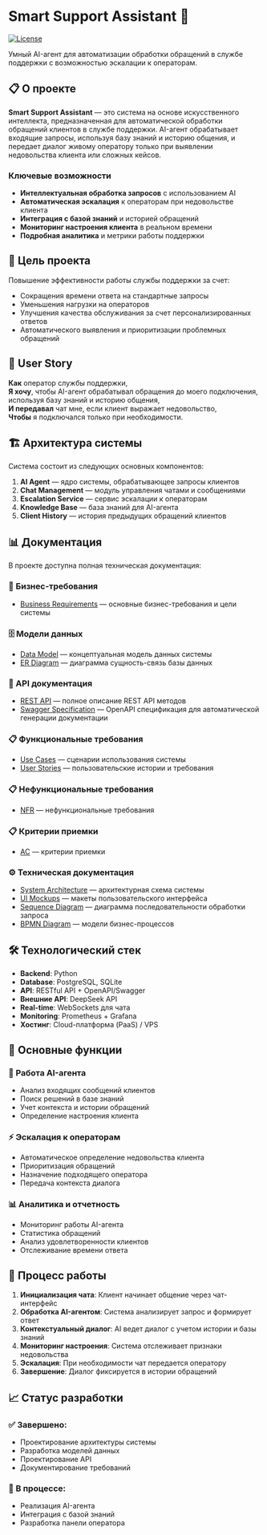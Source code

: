 # Smart Support Assistant 🤖

[![License](https://img.shields.io/badge/License-Apache%202.0-blue.svg)](https://opensource.org/licenses/Apache-2.0)

Умный AI-агент для автоматизации обработки обращений в службе поддержки с возможностью эскалации к операторам.

## 📋 О проекте

**Smart Support Assistant** — это система на основе искусственного интеллекта, предназначенная для автоматической обработки обращений клиентов в службе поддержки. AI-агент обрабатывает входящие запросы, используя базу знаний и историю общения, и передает диалог живому оператору только при выявлении недовольства клиента или сложных кейсов.

### Ключевые возможности
- **Интеллектуальная обработка запросов** с использованием AI
- **Автоматическая эскалация** к операторам при недовольстве клиента
- **Интеграция с базой знаний** и историей обращений
- **Мониторинг настроения клиента** в реальном времени
- **Подробная аналитика** и метрики работы поддержки

## 🎯 Цель проекта

Повышение эффективности работы службы поддержки за счет:
- Сокращения времени ответа на стандартные запросы
- Уменьшения нагрузки на операторов
- Улучшения качества обслуживания за счет персонализированных ответов
- Автоматического выявления и приоритизации проблемных обращений

## 👥 User Story

**Как** оператор службы поддержки,  
**Я хочу**, чтобы AI-агент обрабатывал обращения до моего подключения, используя базу знаний и историю общения,  
**И передавал** чат мне, если клиент выражает недовольство,  
**Чтобы** я подключался только при необходимости.

## 🏗️ Архитектура системы

Система состоит из следующих основных компонентов:

1. **AI Agent** — ядро системы, обрабатывающее запросы клиентов
2. **Chat Management** — модуль управления чатами и сообщениями
3. **Escalation Service** — сервис эскалации к операторам
4. **Knowledge Base** — база знаний для AI-агента
5. **Client History** — история предыдущих обращений клиентов

## 📊 Документация

В проекте доступна полная техническая документация:

### 📝 Бизнес-требования
- [Business Requirements](./business_requirements) — основные бизнес-требования и цели системы 

### 🗄️ Модели данных
- [Data Model](./system_requirements/Data_model.pdf) — концептуальная модель данных системы
- [ER Diagram](./system_requirements/ERD.pdf) — диаграмма сущность-связь базы данных

### 🔌 API документация
- [REST API](./system_requirements/REST_API.pdf) — полное описание REST API методов
- [Swagger Specification](./system_requirements/Swagger.yml) — OpenAPI спецификация для автоматической генерации документации

### 📋 Функциональные требования
- [Use Cases](./business_requirements/Use%20Case.md) — сценарии использования системы
- [User Stories](./business_requirements/User%20Story.md) — пользовательские истории и требования

### 📋 Нефункциональные требования
- [NFR](./system_requirements/AC%20%2B%20NFR.pdf) — нефункциональные требования

### 📋 Критерии приемки
- [AC](./system_requirements/AC%20%2B%20NFR.pdf) — критерии приемки 
  
### ⚙️ Техническая документация
- [System Architecture](./system_requirements/Архитектура.pdf) — архитектурная схема системы
- [UI Mockups](./business_requirements/Макет.pdf) — макеты пользовательского интерфейса
- [Sequence Diagram](./system_requirements/Sequence_diagram.png) — диаграмма последовательности обработки запроса
- [BPMN Diagram](./business_requirements/BPMN.png) — модели бизнес-процессов

## 🛠️ Технологический стек

- **Backend**: Python
- **Database**: PostgreSQL, SQLite
- **API**: RESTful API + OpenAPI/Swagger
- **Внешние API**: DeepSeek API
- **Real-time**: WebSockets для чата
- **Monitoring**: Prometheus + Grafana
- **Хостинг**: Cloud-платформа (PaaS) / VPS


## 🚀 Основные функции

### 🤖 Работа AI-агента
- Анализ входящих сообщений клиентов
- Поиск решений в базе знаний
- Учет контекста и истории обращений
- Определение настроения клиента

### ⚡ Эскалация к операторам
- Автоматическое определение недовольства клиента
- Приоритизация обращений
- Назначение подходящего оператора
- Передача контекста диалога

### 📊 Аналитика и отчетность
- Мониторинг работы AI-агента
- Статистика обращений
- Анализ удовлетворенности клиентов
- Отслеживание времени ответа

## 🔄 Процесс работы

1. **Инициализация чата**: Клиент начинает общение через чат-интерфейс
2. **Обработка AI-агентом**: Система анализирует запрос и формирует ответ
3. **Контекстуальный диалог**: AI ведет диалог с учетом истории и базы знаний
4. **Мониторинг настроения**: Система отслеживает признаки недовольства
5. **Эскалация**: При необходимости чат передается оператору
6. **Завершение**: Диалог фиксируется в истории обращений

## 📈 Статус разработки
### ✅ Завершено:
- Проектирование архитектуры системы
- Разработка моделей данных
- Проектирование API
- Документирование требований

### 🔄 В процессе:
- Реализация AI-агента
- Интеграция с базой знаний
- Разработка панели оператора
